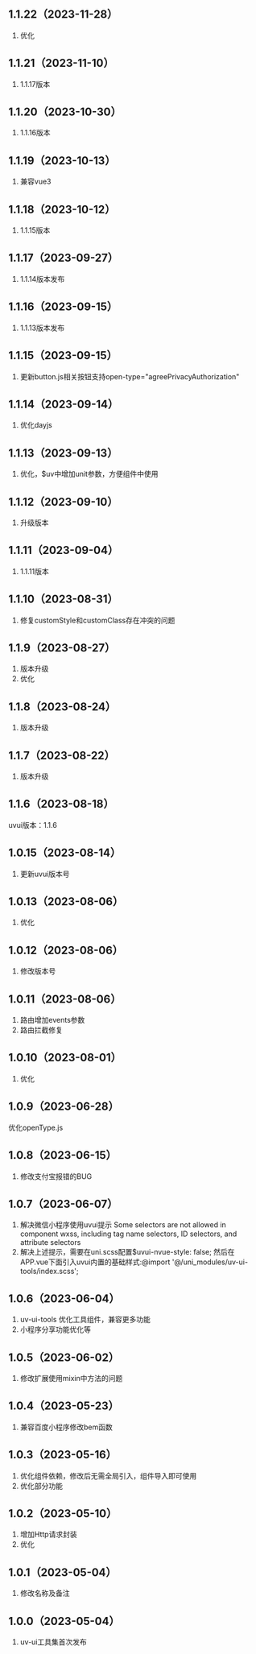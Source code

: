 ## 1.1.22（2023-11-28）
1. 优化
## 1.1.21（2023-11-10）
1. 1.1.17版本
## 1.1.20（2023-10-30）
1. 1.1.16版本
## 1.1.19（2023-10-13）
1. 兼容vue3
## 1.1.18（2023-10-12）
1. 1.1.15版本
## 1.1.17（2023-09-27）
1. 1.1.14版本发布
## 1.1.16（2023-09-15）
1. 1.1.13版本发布
## 1.1.15（2023-09-15）
1. 更新button.js相关按钮支持open-type="agreePrivacyAuthorization"
## 1.1.14（2023-09-14）
1. 优化dayjs
## 1.1.13（2023-09-13）
1. 优化，$uv中增加unit参数，方便组件中使用
## 1.1.12（2023-09-10）
1. 升级版本
## 1.1.11（2023-09-04）
1. 1.1.11版本
## 1.1.10（2023-08-31）
1. 修复customStyle和customClass存在冲突的问题
## 1.1.9（2023-08-27）
1. 版本升级
2. 优化
## 1.1.8（2023-08-24）
1. 版本升级
## 1.1.7（2023-08-22）
1. 版本升级
## 1.1.6（2023-08-18）
uvui版本：1.1.6
## 1.0.15（2023-08-14）
1. 更新uvui版本号
## 1.0.13（2023-08-06）
1. 优化
## 1.0.12（2023-08-06）
1. 修改版本号
## 1.0.11（2023-08-06）
1. 路由增加events参数
2. 路由拦截修复
## 1.0.10（2023-08-01）
1. 优化
## 1.0.9（2023-06-28）
优化openType.js
## 1.0.8（2023-06-15）
1. 修改支付宝报错的BUG
## 1.0.7（2023-06-07）
1. 解决微信小程序使用uvui提示 Some selectors are not allowed in component wxss, including tag name selectors, ID selectors, and attribute selectors
2. 解决上述提示，需要在uni.scss配置$uvui-nvue-style: false; 然后在APP.vue下面引入uvui内置的基础样式:@import '@/uni_modules/uv-ui-tools/index.scss';
## 1.0.6（2023-06-04）
1.  uv-ui-tools 优化工具组件，兼容更多功能
2.  小程序分享功能优化等
## 1.0.5（2023-06-02）
1. 修改扩展使用mixin中方法的问题
## 1.0.4（2023-05-23）
1. 兼容百度小程序修改bem函数
## 1.0.3（2023-05-16）
1. 优化组件依赖，修改后无需全局引入，组件导入即可使用
2. 优化部分功能
## 1.0.2（2023-05-10）
1. 增加Http请求封装
2. 优化
## 1.0.1（2023-05-04）
1. 修改名称及备注
## 1.0.0（2023-05-04）
1. uv-ui工具集首次发布
